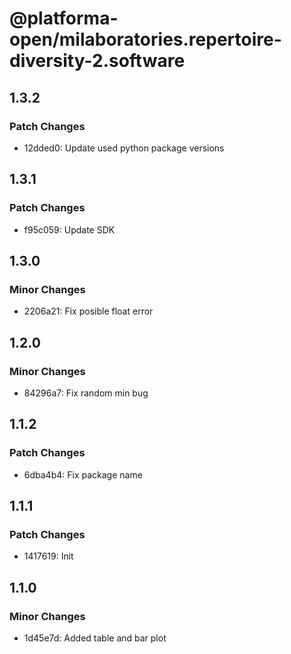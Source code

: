 # @platforma-open/milaboratories.repertoire-diversity-2.software

## 1.3.2

### Patch Changes

- 12dded0: Update used python package versions

## 1.3.1

### Patch Changes

- f95c059: Update SDK

## 1.3.0

### Minor Changes

- 2206a21: Fix posible float error

## 1.2.0

### Minor Changes

- 84296a7: Fix random min bug

## 1.1.2

### Patch Changes

- 6dba4b4: Fix package name

## 1.1.1

### Patch Changes

- 1417619: Init

## 1.1.0

### Minor Changes

- 1d45e7d: Added table and bar plot
